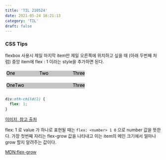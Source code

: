 ```yaml
---
title: 'TIL 210524'
date: 2021-05-24 16:21:13
category: 'TIL'
draft: false
---
```


### CSS Tips

flexbox 사용시 제일 마지막 item만 제일 오른쪽에 위치하고 싶을 때 (아래 두번째 처럼) 중앙 item에 flex : 1 이라는 style을 추가하면 된다.

![](./images/css-flex-item.png)

```css
div:nth-child(2) {
  flex: 1;
}
```

[이미지, 참고 출처](https://stackoverflow.com/questions/35269947/how-can-i-align-one-item-right-with-flexbox)

flex: 1 로 value 가 하나로 표현될 때는 `flex: <number> 1 0` 으로 number 값을 뜻한다. 가장 첫번째 자리는 flex-grow 값을 나타내고 이는 item의 메인 크기에서 얼마나 grow 할지 알려주는 값이다.

[MDN:flex-grow](https://developer.mozilla.org/en-US/docs/Web/CSS/flex-grow)

